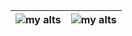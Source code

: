 | <img align="center" src="https://github-readme-stats.vercel.app/api?username=amxterasus&show_icons=true&theme=tokyonight" alt="my alts" /> | <img align="center" src="https://github-readme-stats.vercel.app/api/top-langs?username=amxterasus&show_icons=true&theme=tokyonight" alt="my alts" /> |
| ------------- | ------------- |
